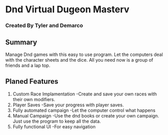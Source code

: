 # Dnd Virtual Dugeon Masterv 
### Created By Tyler and Demarco

## Summary
Manage Dnd games with this easy to use program. Let the computers deal with the character sheets and the dice. 
All you need now is a group of friends and a lap top.

## Planed Features
1. Custom Race Implamentation
    -Create and save your own races with their own modifiers.
2. Player Saves
   -Save your progress with player saves.
3. Fully automated campaign
   -Let the computer control what happens
4. Manual Campaign
   -Use the dnd books or create your own campaign. Just use the program to keep all the data.
5. Fully functional UI
   -For easy navigation
